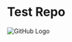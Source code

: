 # Test Repo
![GitHub Logo](https://github.githubassets.com/images/modules/logos_page/GitHub-Mark.png)